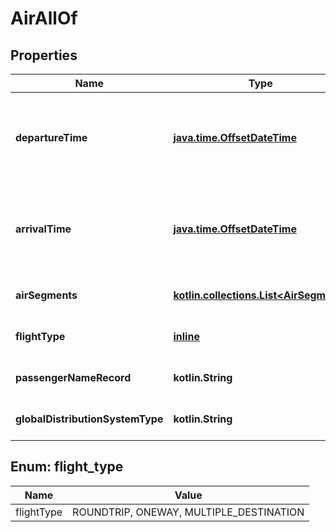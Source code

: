 
# AirAllOf

## Properties
Name | Type | Description | Notes
------------ | ------------- | ------------- | -------------
**departureTime** | [**java.time.OffsetDateTime**](java.time.OffsetDateTime.md) | Local date and time of departure from original departure location, in ISO-8061 date and time format &#x60;yyyy-MM-ddTHH:mm:ss.SSSZ&#x60;. | 
**arrivalTime** | [**java.time.OffsetDateTime**](java.time.OffsetDateTime.md) | Local date and time of arrival to final destination location, in ISO-8061 date and time format &#x60;yyyy-MM-ddTHH:mm:ss.SSSZ&#x60;. | 
**airSegments** | [**kotlin.collections.List&lt;AirSegment&gt;**](AirSegment.md) | Additional airline and flight details for each of the trip segments. | 
**flightType** | [**inline**](#FlightType) | Identifies the type of air trip based on the air destinations. |  [optional]
**passengerNameRecord** | **kotlin.String** | Airline booking confirmation code for the trip. |  [optional]
**globalDistributionSystemType** | **kotlin.String** | Associated with Passenger Name Record (PNR). |  [optional]


<a name="FlightType"></a>
## Enum: flight_type
Name | Value
---- | -----
flightType | ROUNDTRIP, ONEWAY, MULTIPLE_DESTINATION



